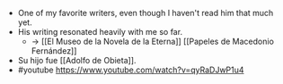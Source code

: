 - One of my favorite writers, even though I haven't read him that much yet.
- His writing resonated heavily with me so far.
  * -> [[El Museo de la Novela de la Eterna]] [[Papeles de Macedonio Fernández]]
- Su hijo fue [[Adolfo de Obieta]].
- #youtube https://www.youtube.com/watch?v=qyRaDJwP1u4 
